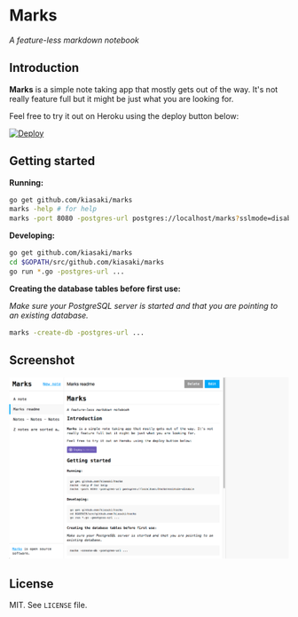 # Marks

_A feature-less markdown notebook_

## Introduction

**Marks** is a simple note taking app that mostly gets out of the way. It's not really feature full but it might be just what you are looking for.

Feel free to try it out on Heroku using the deploy button below:

[![Deploy](https://www.herokucdn.com/deploy/button.svg)](https://heroku.com/deploy?template=https://github.com/kiasaki/marks)

## Getting started

**Running:**

```bash
go get github.com/kiasaki/marks
marks -help # for help
marks -port 8080 -postgres-url postgres://localhost/marks?sslmode=disable
```

**Developing:**

```bash
go get github.com/kiasaki/marks
cd $GOPATH/src/github.com/kiasaki/marks
go run *.go -postgres-url ...
```

**Creating the database tables before first use:**

_Make sure your PostgreSQL server is started and that you are pointing to
an existing database._

```bash
marks -create-db -postgres-url ...
```

## Screenshot

![Screenshot](https://raw.githubusercontent.com/kiasaki/marks/master/screenshot.png)

## License

MIT. See `LICENSE` file.
